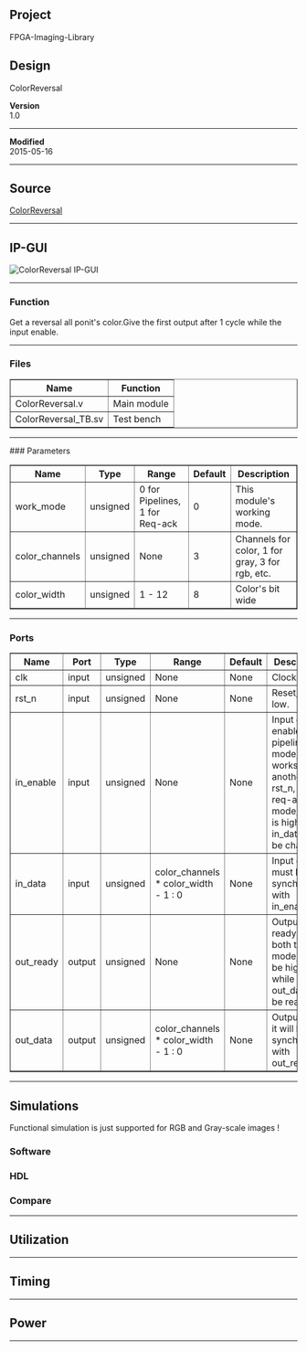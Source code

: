 ## Project
FPGA-Imaging-Library


## Design
ColorReversal


**Version**  
1.0  

***

**Modified**  
2015-05-16  

***

## Source
[ColorReversal](https://github.com/dtysky/FPGA-Imaging-Library/tree/Publish/Point/ColorReversal)


***

## IP-GUI
![ColorReversal IP-GUI](http://src.dtysky.moe/image/f-i-l/3/7/3.png)


***

### Function
Get a reversal all ponit's color.Give the first output after 1 cycle while the input enable.  

***

### Files

<center>
<table border="1" cellspacing="0">
<tr>
<th>Name</th>
<th>Function</th>
</tr>
<tr>
<td>ColorReversal.v</td>
<td>Main module</td>
</tr>
<tr>
<td>ColorReversal_TB.sv</td>
<td>Test bench</td>
</tr>
</table>

***

</center>
### Parameters

<center>
<table border="1" cellspacing="0">
<tr>
<th>Name</th>
<th>Type</th>
<th>Range</th>
<th>Default</th>
<th>Description</th>
</tr>
<tr>
<td>work_mode</td>
<td>unsigned</td>
<td>0 for Pipelines, 1 for Req-ack</td>
<td>0</td>
<td>This module's working mode.</td>
</tr>
<tr>
<td>color_channels</td>
<td>unsigned</td>
<td>None</td>
<td>3</td>
<td>Channels for color, 1 for gray, 3 for rgb, etc.</td>
</tr>
<tr>
<td>color_width</td>
<td>unsigned</td>
<td>1 - 12</td>
<td>8</td>
<td>Color's bit wide</td>
</tr>
</table>
</center>

***

### Ports

<center>
<table border="1" cellspacing="0">
<tr>
<th>Name</th>
<th>Port</th>
<th>Type</th>
<th>Range</th>
<th>Default</th>
<th>Description</th>
</tr>
<tr>
<td>clk</td>
<td>input</td>
<td>unsigned</td>
<td>None</td>
<td>None</td>
<td>Clock.</td>
</tr>
<tr>
<td>rst_n</td>
<td>input</td>
<td>unsigned</td>
<td>None</td>
<td>None</td>
<td>Reset, active low.</td>
</tr>
<tr>
<td>in_enable</td>
<td>input</td>
<td>unsigned</td>
<td>None</td>
<td>None</td>
<td>Input data enable, in pipelines mode, it works as another rst_n, in req-ack mode, only it is high will in_data can be changes.</td>
</tr>
<tr>
<td>in_data</td>
<td>input</td>
<td>unsigned</td>
<td>color_channels * color_width - 1 : 0</td>
<td>None</td>
<td>Input data, it must be synchronous with in_enable.</td>
</tr>
<tr>
<td>out_ready</td>
<td>output</td>
<td>unsigned</td>
<td>None</td>
<td>None</td>
<td>Output data ready, in both two mode, it will be high while the out_data can be read.</td>
</tr>
<tr>
<td>out_data</td>
<td>output</td>
<td>unsigned</td>
<td>color_channels * color_width - 1 : 0</td>
<td>None</td>
<td>Output data, it will be synchronous with out_ready.</td>
</tr>
</table>
</center>

***

## Simulations
Functional simulation is just supported for RGB and Gray-scale images !

### Software


### HDL


### Compare





***

## Utilization



***

## Timing



***

## Power



***

